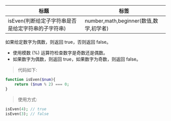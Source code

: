 | 标题                                               | 标签                                   |
| -------------------------------------------------- | -------------------------------------- |
| isEven(判断给定子字符串是否是给定字符串的子字符串) | number,math,beginner(数值,数学,初学者) |

如果给定数字为偶数，则返回 true，否则返回 false。

- 使用模数 (%) 运算符检查数字是奇数还是偶数。
- 如果数字为偶数，则返回 true，如果数字为奇数，则返回 false。

> 代码如下:

```php
function isEven($num){
    return ($num % 2) === 0;
}
```

> 使用方式:

```php
isEven(4); // true
isEven(3); // false
```
